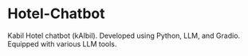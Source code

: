 # Hotel-Chatbot
Kabil Hotel chatbot (kAIbil). Developed using Python, LLM, and Gradio. Equipped with various LLM tools.

